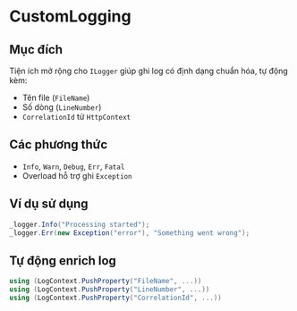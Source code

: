 # CustomLogging

## Mục đích
Tiện ích mở rộng cho `ILogger` giúp ghi log có định dạng chuẩn hóa, tự động kèm:

- Tên file (`FileName`)
- Số dòng (`LineNumber`)
- `CorrelationId` từ `HttpContext`

## Các phương thức
- `Info`, `Warn`, `Debug`, `Err`, `Fatal`
- Overload hỗ trợ ghi `Exception`

## Ví dụ sử dụng
```csharp
_logger.Info("Processing started");
_logger.Err(new Exception("error"), "Something went wrong");
```

## Tự động enrich log
```csharp
using (LogContext.PushProperty("FileName", ...))
using (LogContext.PushProperty("LineNumber", ...))
using (LogContext.PushProperty("CorrelationId", ...))
```